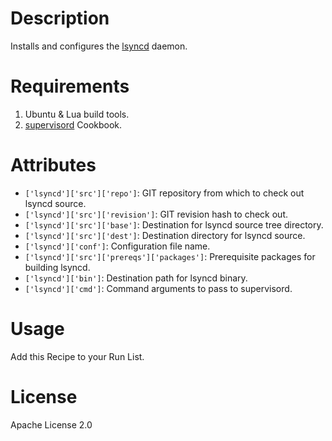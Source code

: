 Description
===========
Installs and configures the [lsyncd](https://github.com/axkibe/lsyncd)
daemon.

Requirements
============

1. Ubuntu & Lua build tools.
2. [supervisord](https://github.com/coderanger/chef-supervisor) Cookbook.

Attributes
==========

* `['lsyncd']['src']['repo']`: GIT repository from which to check out lsyncd
  source.
* `['lsyncd']['src']['revision']`: GIT revision hash to check out.
* `['lsyncd']['src']['base']`: Destination for lsyncd source tree directory.
* `['lsyncd']['src']['dest']`: Destination directory for lsyncd source.
* `['lsyncd']['conf']`: Configuration file name.
* `['lsyncd']['src']['prereqs']['packages']`: Prerequisite packages for
  building lsyncd.
* `['lsyncd']['bin']`: Destination path for lsyncd binary.
* `['lsyncd']['cmd']`: Command arguments to pass to supervisord.

Usage
=====
Add this Recipe to your Run List.

License
=======
Apache License 2.0
